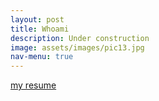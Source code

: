 ```yaml
---
layout: post
title: Whoami
description: Under construction
image: assets/images/pic13.jpg
nav-menu: true
---
```


<a href="#">my resume</a>


